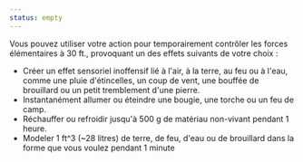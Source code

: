 ```yaml
---
status: empty
---
```

Vous pouvez utiliser votre action pour temporairement contrôler les forces élémentaires à 30 ft., provoquant un des effets suivants de votre choix : 

 - Créer un effet sensoriel inoffensif lié à l'air, à la terre, au feu ou à l'eau, comme une pluie d'étincelles, un coup de vent, une bouffée de brouillard ou un petit tremblement d'une pierre.
 - Instantanément allumer ou éteindre une bougie, une torche ou un feu de camp.
 - Réchauffer ou refroidir jusqu'à 500 g de matériau non-vivant pendant 1 heure.
 - Modeler 1 ft^3 (~28 litres) de terre, de feu, d'eau ou de brouillard dans la forme que vous voulez pendant 1 minute
